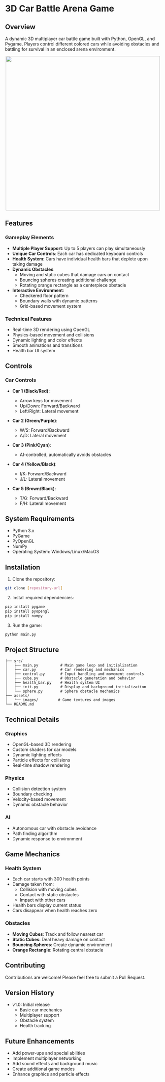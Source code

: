 # 3D Car Battle Arena Game

## Overview
A dynamic 3D multiplayer car battle game built with Python, OpenGL, and Pygame. Players control different colored cars while avoiding obstacles and battling for survival in an enclosed arena environment.

<p align="center">
  <img src="assets/vid.gif" width="500">
</p>

## Features

### Gameplay Elements
- **Multiple Player Support**: Up to 5 players can play simultaneously
- **Unique Car Controls**: Each car has dedicated keyboard controls
- **Health System**: Cars have individual health bars that deplete upon taking damage
- **Dynamic Obstacles**: 
  - Moving and static cubes that damage cars on contact
  - Bouncing spheres creating additional challenge
  - Rotating orange rectangle as a centerpiece obstacle
- **Interactive Environment**:
  - Checkered floor pattern
  - Boundary walls with dynamic patterns
  - Grid-based movement system

### Technical Features
- Real-time 3D rendering using OpenGL
- Physics-based movement and collisions
- Dynamic lighting and color effects
- Smooth animations and transitions
- Health bar UI system

## Controls

### Car Controls
- **Car 1 (Black/Red)**:
  - Arrow keys for movement
  - Up/Down: Forward/Backward
  - Left/Right: Lateral movement

- **Car 2 (Green/Purple)**:
  - W/S: Forward/Backward
  - A/D: Lateral movement

- **Car 3 (Pink/Cyan)**:
  - AI-controlled, automatically avoids obstacles

- **Car 4 (Yellow/Black)**:
  - I/K: Forward/Backward
  - J/L: Lateral movement

- **Car 5 (Brown/Black)**:
  - T/G: Forward/Backward
  - F/H: Lateral movement

## System Requirements
- Python 3.x
- PyGame
- PyOpenGL
- NumPy
- Operating System: Windows/Linux/MacOS

## Installation

1. Clone the repository:
```bash
git clone [repository-url]
```

2. Install required dependencies:
```bash
pip install pygame
pip install pyopengl
pip install numpy
```

3. Run the game:
```bash
python main.py
```

## Project Structure
```
├── src/
│   ├── main.py          # Main game loop and initialization
│   ├── car.py           # Car rendering and mechanics
│   ├── control.py       # Input handling and movement controls
│   ├── cube.py          # Obstacle generation and behavior
│   ├── health_bar.py    # Health system UI
│   ├── init.py          # Display and background initialization
│   └── sphere.py        # Sphere obstacle mechanics
├── assets/
│   └── images/         # Game textures and images
└── README.md
```

## Technical Details

### Graphics
- OpenGL-based 3D rendering
- Custom shaders for car models
- Dynamic lighting effects
- Particle effects for collisions
- Real-time shadow rendering

### Physics
- Collision detection system
- Boundary checking
- Velocity-based movement
- Dynamic obstacle behavior

### AI
- Autonomous car with obstacle avoidance
- Path finding algorithm
- Dynamic response to environment

## Game Mechanics

### Health System
- Each car starts with 300 health points
- Damage taken from:
  - Collision with moving cubes
  - Contact with static obstacles
  - Impact with other cars
- Health bars display current status
- Cars disappear when health reaches zero

### Obstacles
- **Moving Cubes**: Track and follow nearest car
- **Static Cubes**: Deal heavy damage on contact
- **Bouncing Spheres**: Create dynamic environment
- **Orange Rectangle**: Rotating central obstacle

## Contributing
Contributions are welcome! Please feel free to submit a Pull Request.

## Version History
- v1.0: Initial release
  - Basic car mechanics
  - Multiplayer support
  - Obstacle system
  - Health tracking


## Future Enhancements
- Add power-ups and special abilities
- Implement multiplayer networking
- Add sound effects and background music
- Create additional game modes
- Enhance graphics and particle effects
